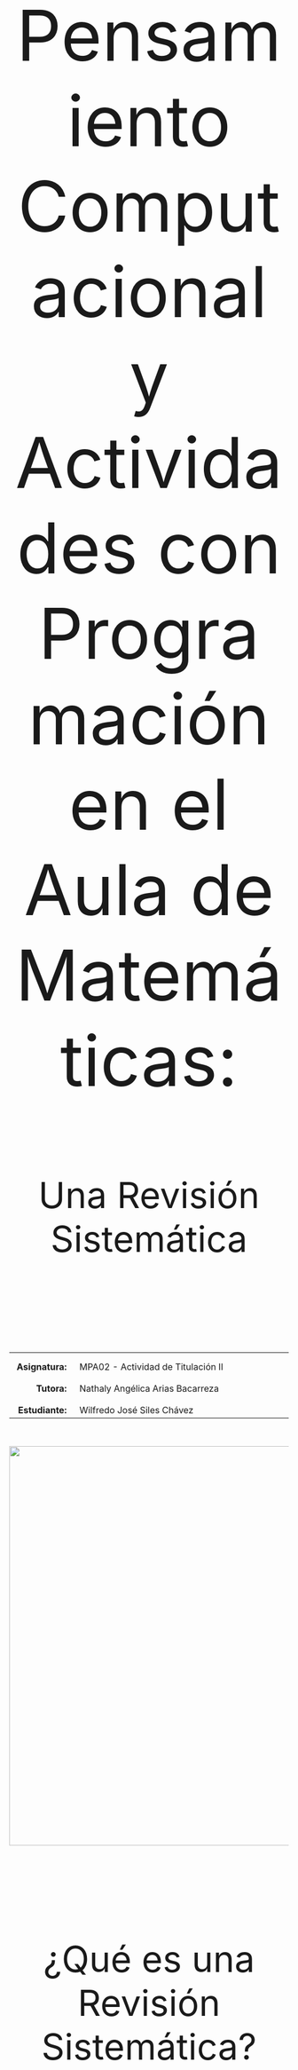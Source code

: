 <body>

<p style="padding-top:50px"></p>
<p align=center style="font-size:95pt;">Pensamiento Computacional y Actividades con Programación en el Aula de Matemáticas:</p>
<p align=center style="font-size:65px;">Una Revisión Sistemática</p>
<p align=center style="font-size:45px;"><br></p>
<table width=740px>
  <tr>
    <td width=100px style="text-align:right;vertical-align:top;padding-top:15px;padding-right:15px"><strong>Asignatura:</strong></td>
    <td width=620px style="vertical-align:top;padding-top:15px">MPA02 - Actividad de Titulación II</td>
  </tr>
  <tr>
    <td style="text-align:right;vertical-align:top;padding-top:15px;padding-right:15px"><strong>Tutora:</strong></td>
    <td style="vertical-align:top;padding-top:15px">Nathaly Angélica Arias Bacarreza</td>
  </tr>
  <tr>
    <td style="text-align:right;vertical-align:top;padding-top:15px;padding-right:15px"><strong>Estudiante:</strong></td>
    <td style="vertical-align:top;padding-top:15px">Wilfredo José Siles Chávez</td>
  </tr>
</table>
<p style="padding-top:20px"></p>
<p align=center><img src="https://code.intef.es/wp-content/uploads/2023/04/Foto-1-e1680602020880.png" width="720"/></a></p>
<p align=center style="font-size:45px;"><br></p>
<p align=center style="font-size:65px;">¿Qué es una Revisión Sistemática?</p>
<embed href="PRISMA2020-S0300893221002748.pdf" type="application/pdf">
</body>
